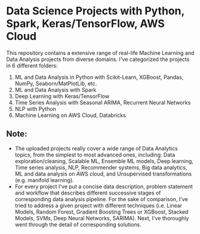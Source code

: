 # Data Science Projects with Python, Spark, Keras/TensorFlow, AWS Cloud
This repository contains a extensive range of real-life Machine Learning and Data Analysis projects from diverse domains.
I've categorized the projects in 6 different folders:
 1) ML and Data Analysis in Python with Scikit-Learn, XGBoost, Pandas, NumPy, Seaborn/MatPlotLib, etc.
 2) ML and Data Analysis with Spark
 3) Deep Learning with Keras/TensorFlow
 4) Time Series Analysis with Seasonal ARIMA, Recurrent Neural Networks
 5) NLP with Python
 6) Machine Learning on AWS Cloud, Databricks

## Note: 
- The uploaded projects really cover a wide range of Data Analytics topics, from the simplest to most advanced ones, including: Data exploration/cleaning, Scalable ML, Ensemble ML models, Deep learning, Time series analysis, NLP, Recommender systems, Big data analytics, ML and data analysis on AWS cloud, and Unsupervised transformations (e.g. manifold learning).
- For every project I've put a concise data description, problem statement and workflow that describes different successive stages of corresponding data analysis pipeline. For the sake of comparison, I've tried to address a given project with different techniques (i.e. Linear Models, Random Forest, Gradient Boosting Trees or XGBoost, Stacked Models, SVMs, Deep Neural Networks, SARIMA). Next, I've thoroughly went through the detail of corresponding solutions. 

